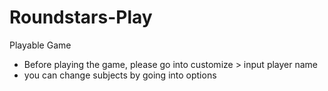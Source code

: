 # Roundstars-Play
 Playable Game

- Before playing the game, please go into customize > input player name 
- you can change subjects by going into options

